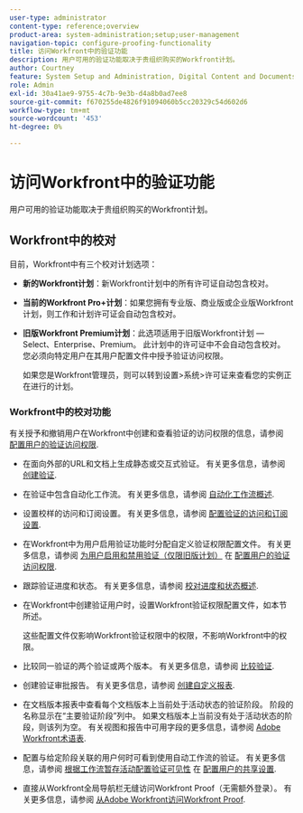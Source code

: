 ```yaml
---
user-type: administrator
content-type: reference;overview
product-area: system-administration;setup;user-management
navigation-topic: configure-proofing-functionality
title: 访问Workfront中的验证功能
description: 用户可用的验证功能取决于贵组织购买的Workfront计划。
author: Courtney
feature: System Setup and Administration, Digital Content and Documents
role: Admin
exl-id: 30a41ae9-9755-4c7b-9e3b-d4a8b0ad7ee8
source-git-commit: f670255de4826f91094060b5cc20329c54d602d6
workflow-type: tm+mt
source-wordcount: '453'
ht-degree: 0%

---
```


# 访问Workfront中的验证功能

用户可用的验证功能取决于贵组织购买的Workfront计划。

## Workfront中的校对

目前，Workfront中有三个校对计划选项：

* **新的Workfront计划**：新Workfront计划中的所有许可证自动包含校对。
* **当前的Workfront Pro+计划**：如果您拥有专业版、商业版或企业版Workfront计划，则工作和计划许可证会自动包含校对。
* **旧版Workfront Premium计划**：此选项适用于旧版Workfront计划 — Select、Enterprise、Premium。 此计划中的许可证中不会自动包含校对。 您必须向特定用户在其用户配置文件中授予验证访问权限。

  如果您是Workfront管理员，则可以转到设置>系统>许可证来查看您的实例正在进行的计划。

### Workfront中的校对功能

有关授予和撤销用户在Workfront中创建和查看验证的访问权限的信息，请参阅 [配置用户的验证访问权限](../../../administration-and-setup/manage-workfront/configure-proofing/configure-a-users-proofing-access.md).

* 在面向外部的URL和文档上生成静态或交互式验证。 有关更多信息，请参阅 [创建验证](../../../review-and-approve-work/proofing/creating-proofs-within-workfront/create-proofs--in-wf.md).
* 在验证中包含自动化工作流。 有关更多信息，请参阅 [自动化工作流概述](../../../review-and-approve-work/proofing/proofing-overview/automated-workflow.md).
* 设置校样的访问和订阅设置。 有关更多信息，请参阅 [配置验证的访问和订阅设置](../../../review-and-approve-work/proofing/managing-proofs-within-workfront/configure-access-subscription-settings-proof.md).
* 在Workfront中为用户启用验证功能时分配自定义验证权限配置文件。 有关更多信息，请参阅 [为用户启用和禁用验证（仅限旧版计划）](../../../administration-and-setup/manage-workfront/configure-proofing/configure-a-users-proofing-access.md#enabling-and-disabling-proofing-for-a-user) 在 [配置用户的验证访问权限](../../../administration-and-setup/manage-workfront/configure-proofing/configure-a-users-proofing-access.md).
* 跟踪验证进度和状态。 有关更多信息，请参阅 [校对进度和状态概述](../../../review-and-approve-work/proofing/proofing-overview/view-progress-status-proof.md).
* 在Workfront中创建验证用户时，设置Workfront验证权限配置文件，如本节所述。

  这些配置文件仅影响Workfront验证权限中的权限，不影响Workfront中的权限。

* 比较同一验证的两个验证或两个版本。 有关更多信息，请参阅 [比较验证](../../../review-and-approve-work/proofing/reviewing-proofs-within-workfront/review-a-proof/compare-proofs.md).
* 创建验证审批报告。 有关更多信息，请参阅  [创建自定义报表](../../../reports-and-dashboards/reports/creating-and-managing-reports/create-custom-report.md).
* 在文档版本报表中查看每个文档版本上当前处于活动状态的验证阶段。 阶段的名称显示在“主要验证阶段”列中。 如果文档版本上当前没有处于活动状态的阶段，则该列为空。 有关视图和报告中可用字段的更多信息，请参阅 [Adobe Workfront术语表](../../../workfront-basics/navigate-workfront/workfront-navigation/workfront-terminology-glossary.md).
* 配置与给定阶段关联的用户何时可看到使用自动工作流的验证。 有关更多信息，请参阅 [根据工作流暂存活动配置验证可见性](../../../administration-and-setup/manage-workfront/configure-proofing/configure-sharing-settings-users.md#configuring-proof-visibility-based-on-workflow-stage-activity) 在  [配置用户的共享设置](../../../administration-and-setup/manage-workfront/configure-proofing/configure-sharing-settings-users.md).
* 直接从Workfront全局导航栏无缝访问Workfront Proof（无需额外登录）。 有关更多信息，请参阅 [从Adobe Workfront访问Workfront Proof](../../../review-and-approve-work/proofing/managing-proofs-within-workfront/access-wf-proof-in-workfront.md).

<!--
>[!NOTE]
>
>There are some capabilities included in Workfront Proof standalone that are not included in Proofing in Workfront. To learn more, see [Standalone Workfront Proof to Integrated Proofing in Workfront overview](../../../administration-and-setup/manage-workfront/configure-proofing/move-to-proofing-in-workfront.md)
-->
